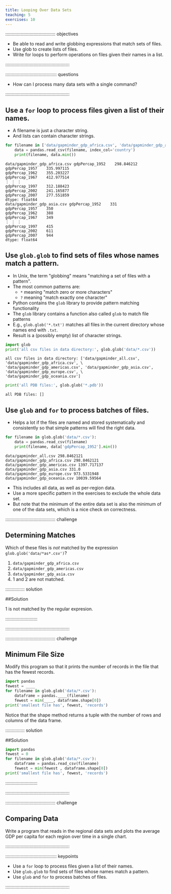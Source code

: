 ```yaml
---
title: Looping Over Data Sets
teaching: 5
exercises: 10
---
```


::::::::::::::::::::::::::::::::::::::: objectives

- Be able to read and write globbing expressions that match sets of files.
- Use glob to create lists of files.
- Write for loops to perform operations on files given their names in a list.

::::::::::::::::::::::::::::::::::::::::::::::::::

:::::::::::::::::::::::::::::::::::::::: questions

- How can I process many data sets with a single command?

::::::::::::::::::::::::::::::::::::::::::::::::::

## Use a `for` loop to process files given a list of their names.

- A filename is just a character string.
- And lists can contain character strings.

```python
for filename in ['data/gapminder_gdp_africa.csv', 'data/gapminder_gdp_asia.csv']:
    data = pandas.read_csv(filename, index_col='country')
    print(filename, data.min())
```

```output
data/gapminder_gdp_africa.csv gdpPercap_1952    298.846212
gdpPercap_1957    335.997115
gdpPercap_1962    355.203227
gdpPercap_1967    412.977514
⋮ ⋮ ⋮
gdpPercap_1997    312.188423
gdpPercap_2002    241.165877
gdpPercap_2007    277.551859
dtype: float64
data/gapminder_gdp_asia.csv gdpPercap_1952    331
gdpPercap_1957    350
gdpPercap_1962    388
gdpPercap_1967    349
⋮ ⋮ ⋮
gdpPercap_1997    415
gdpPercap_2002    611
gdpPercap_2007    944
dtype: float64
```

## Use `glob.glob` to find sets of files whose names match a pattern.

- In Unix, the term "globbing" means "matching a set of files with a pattern".
- The most common patterns are:
  - `*` meaning "match zero or more characters"
  - `?` meaning "match exactly one character"
- Python contains the `glob` library to provide pattern matching functionality
- The `glob` library contains a function also called `glob` to match file patterns
- E.g., `glob.glob('*.txt')` matches all files in the current directory
  whose names end with `.txt`.
- Result is a (possibly empty) list of character strings.

```python
import glob
print('all csv files in data directory:', glob.glob('data/*.csv'))
```

```output
all csv files in data directory: ['data/gapminder_all.csv', 'data/gapminder_gdp_africa.csv', \
'data/gapminder_gdp_americas.csv', 'data/gapminder_gdp_asia.csv', 'data/gapminder_gdp_europe.csv', \
'data/gapminder_gdp_oceania.csv']
```

```python
print('all PDB files:', glob.glob('*.pdb'))
```

```output
all PDB files: []
```

## Use `glob` and `for` to process batches of files.

- Helps a lot if the files are named and stored systematically and consistently
  so that simple patterns will find the right data.

```python
for filename in glob.glob('data/*.csv'):
    data = pandas.read_csv(filename)
    print(filename, data['gdpPercap_1952'].min())
```

```output
data/gapminder_all.csv 298.8462121
data/gapminder_gdp_africa.csv 298.8462121
data/gapminder_gdp_americas.csv 1397.717137
data/gapminder_gdp_asia.csv 331.0
data/gapminder_gdp_europe.csv 973.5331948
data/gapminder_gdp_oceania.csv 10039.59564
```

- This includes all data, as well as per-region data.
- Use a more specific pattern in the exercises to exclude the whole data set.
- But note that the minimum of the entire data set is also the minimum of one of the data sets,
  which is a nice check on correctness.

:::::::::::::::::::::::::::::::::::::::  challenge

## Determining Matches

Which of these files is *not* matched by the expression `glob.glob('data/*as*.csv')`?

1. `data/gapminder_gdp_africa.csv`
2. `data/gapminder_gdp_americas.csv`
3. `data/gapminder_gdp_asia.csv`
4. 1 and 2 are not matched.

:::::::::::::::  solution

\##Solution

1 is not matched by the regular expresion.



:::::::::::::::::::::::::

::::::::::::::::::::::::::::::::::::::::::::::::::

:::::::::::::::::::::::::::::::::::::::  challenge

## Minimum File Size

Modify this program so that it prints the number of records in
the file that has the fewest records.

```python
import pandas
fewest = ____
for filename in glob.glob('data/*.csv'):
    dataframe = pandas.____(filename)
    fewest = min(____, dataframe.shape[0]) 
print('smallest file has', fewest, 'records')
```

Notice that the shape method returns a tuple with
the number of rows and columns of the data frame.

:::::::::::::::  solution

\##Solution

```python
import pandas
fewest = 0
for filename in glob.glob('data/*.csv'):
    dataframe = pandas.read_csv(filename)
    fewest = min(fewest , dataframe.shape[0]) 
print('smallest file has', fewest, 'records')
```

:::::::::::::::::::::::::

::::::::::::::::::::::::::::::::::::::::::::::::::

:::::::::::::::::::::::::::::::::::::::  challenge

## Comparing Data

Write a program that reads in the regional data sets
and plots the average GDP per capita for each region over time
in a single chart.


::::::::::::::::::::::::::::::::::::::::::::::::::

:::::::::::::::::::::::::::::::::::::::: keypoints

- Use a `for` loop to process files given a list of their names.
- Use `glob.glob` to find sets of files whose names match a pattern.
- Use `glob` and `for` to process batches of files.

::::::::::::::::::::::::::::::::::::::::::::::::::


